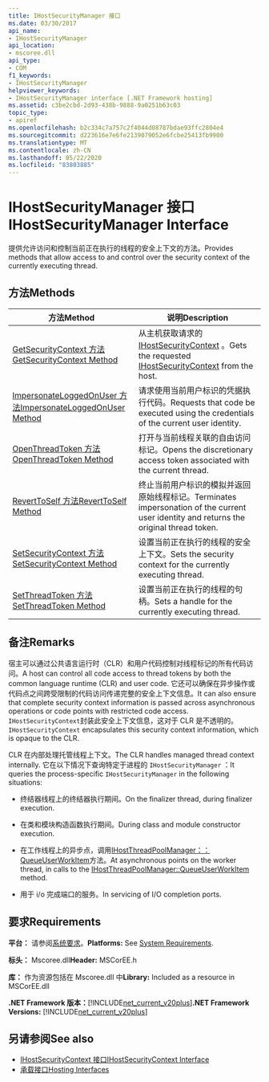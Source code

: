 ```yaml
---
title: IHostSecurityManager 接口
ms.date: 03/30/2017
api_name:
- IHostSecurityManager
api_location:
- mscoree.dll
api_type:
- COM
f1_keywords:
- IHostSecurityManager
helpviewer_keywords:
- IHostSecurityManager interface [.NET Framework hosting]
ms.assetid: c3be2cbd-2d93-438b-9888-9a0251b63c03
topic_type:
- apiref
ms.openlocfilehash: b2c334c7a757c2f4044d08787bdae93ffc2804e4
ms.sourcegitcommit: d223616e7e6fe2139079052e6fcbe25413fb9900
ms.translationtype: MT
ms.contentlocale: zh-CN
ms.lasthandoff: 05/22/2020
ms.locfileid: "83803885"
---
```

# <a name="ihostsecuritymanager-interface"></a><span data-ttu-id="0a080-102">IHostSecurityManager 接口</span><span class="sxs-lookup"><span data-stu-id="0a080-102">IHostSecurityManager Interface</span></span>
<span data-ttu-id="0a080-103">提供允许访问和控制当前正在执行的线程的安全上下文的方法。</span><span class="sxs-lookup"><span data-stu-id="0a080-103">Provides methods that allow access to and control over the security context of the currently executing thread.</span></span>  
  
## <a name="methods"></a><span data-ttu-id="0a080-104">方法</span><span class="sxs-lookup"><span data-stu-id="0a080-104">Methods</span></span>  
  
|<span data-ttu-id="0a080-105">方法</span><span class="sxs-lookup"><span data-stu-id="0a080-105">Method</span></span>|<span data-ttu-id="0a080-106">说明</span><span class="sxs-lookup"><span data-stu-id="0a080-106">Description</span></span>|  
|------------|-----------------|  
|[<span data-ttu-id="0a080-107">GetSecurityContext 方法</span><span class="sxs-lookup"><span data-stu-id="0a080-107">GetSecurityContext Method</span></span>](../../../../docs/framework/unmanaged-api/hosting/ihostsecuritymanager-getsecuritycontext-method.md)|<span data-ttu-id="0a080-108">从主机获取请求的[IHostSecurityContext](ihostsecuritycontext-interface.md) 。</span><span class="sxs-lookup"><span data-stu-id="0a080-108">Gets the requested [IHostSecurityContext](ihostsecuritycontext-interface.md) from the host.</span></span>|  
|[<span data-ttu-id="0a080-109">ImpersonateLoggedOnUser 方法</span><span class="sxs-lookup"><span data-stu-id="0a080-109">ImpersonateLoggedOnUser Method</span></span>](ihostsecuritymanager-impersonateloggedonuser-method.md)|<span data-ttu-id="0a080-110">请求使用当前用户标识的凭据执行代码。</span><span class="sxs-lookup"><span data-stu-id="0a080-110">Requests that code be executed using the credentials of the current user identity.</span></span>|  
|[<span data-ttu-id="0a080-111">OpenThreadToken 方法</span><span class="sxs-lookup"><span data-stu-id="0a080-111">OpenThreadToken Method</span></span>](ihostsecuritymanager-openthreadtoken-method.md)|<span data-ttu-id="0a080-112">打开与当前线程关联的自由访问标记。</span><span class="sxs-lookup"><span data-stu-id="0a080-112">Opens the discretionary access token associated with the current thread.</span></span>|  
|[<span data-ttu-id="0a080-113">RevertToSelf 方法</span><span class="sxs-lookup"><span data-stu-id="0a080-113">RevertToSelf Method</span></span>](ihostsecuritymanager-reverttoself-method.md)|<span data-ttu-id="0a080-114">终止当前用户标识的模拟并返回原始线程标记。</span><span class="sxs-lookup"><span data-stu-id="0a080-114">Terminates impersonation of the current user identity and returns the original thread token.</span></span>|  
|[<span data-ttu-id="0a080-115">SetSecurityContext 方法</span><span class="sxs-lookup"><span data-stu-id="0a080-115">SetSecurityContext Method</span></span>](ihostsecuritymanager-setsecuritycontext-method.md)|<span data-ttu-id="0a080-116">设置当前正在执行的线程的安全上下文。</span><span class="sxs-lookup"><span data-stu-id="0a080-116">Sets the security context for the currently executing thread.</span></span>|  
|[<span data-ttu-id="0a080-117">SetThreadToken 方法</span><span class="sxs-lookup"><span data-stu-id="0a080-117">SetThreadToken Method</span></span>](ihostsecuritymanager-setthreadtoken-method.md)|<span data-ttu-id="0a080-118">设置当前正在执行的线程的句柄。</span><span class="sxs-lookup"><span data-stu-id="0a080-118">Sets a handle for the currently executing thread.</span></span>|  
  
## <a name="remarks"></a><span data-ttu-id="0a080-119">备注</span><span class="sxs-lookup"><span data-stu-id="0a080-119">Remarks</span></span>  
 <span data-ttu-id="0a080-120">宿主可以通过公共语言运行时（CLR）和用户代码控制对线程标记的所有代码访问。</span><span class="sxs-lookup"><span data-stu-id="0a080-120">A host can control all code access to thread tokens by both the common language runtime (CLR) and user code.</span></span> <span data-ttu-id="0a080-121">它还可以确保在异步操作或代码点之间跨受限制的代码访问传递完整的安全上下文信息。</span><span class="sxs-lookup"><span data-stu-id="0a080-121">It can also ensure that complete security context information is passed across asynchronous operations or code points with restricted code access.</span></span> <span data-ttu-id="0a080-122">`IHostSecurityContext`封装此安全上下文信息，这对于 CLR 是不透明的。</span><span class="sxs-lookup"><span data-stu-id="0a080-122">`IHostSecurityContext` encapsulates this security context information, which is opaque to the CLR.</span></span>  
  
 <span data-ttu-id="0a080-123">CLR 在内部处理托管线程上下文。</span><span class="sxs-lookup"><span data-stu-id="0a080-123">The CLR handles managed thread context internally.</span></span> <span data-ttu-id="0a080-124">它在以下情况下查询特定于进程的 `IHostSecurityManager` ：</span><span class="sxs-lookup"><span data-stu-id="0a080-124">It queries the process-specific `IHostSecurityManager` in the following situations:</span></span>  
  
- <span data-ttu-id="0a080-125">终结器线程上的终结器执行期间。</span><span class="sxs-lookup"><span data-stu-id="0a080-125">On the finalizer thread, during finalizer execution.</span></span>  
  
- <span data-ttu-id="0a080-126">在类和模块构造函数执行期间。</span><span class="sxs-lookup"><span data-stu-id="0a080-126">During class and module constructor execution.</span></span>  
  
- <span data-ttu-id="0a080-127">在工作线程上的异步点，调用[IHostThreadPoolManager：： QueueUserWorkItem](ihostthreadpoolmanager-queueuserworkitem-method.md)方法。</span><span class="sxs-lookup"><span data-stu-id="0a080-127">At asynchronous points on the worker thread, in calls to the [IHostThreadPoolManager::QueueUserWorkItem](ihostthreadpoolmanager-queueuserworkitem-method.md) method.</span></span>  
  
- <span data-ttu-id="0a080-128">用于 i/o 完成端口的服务。</span><span class="sxs-lookup"><span data-stu-id="0a080-128">In servicing of I/O completion ports.</span></span>  
  
## <a name="requirements"></a><span data-ttu-id="0a080-129">要求</span><span class="sxs-lookup"><span data-stu-id="0a080-129">Requirements</span></span>  
 <span data-ttu-id="0a080-130">**平台：** 请参阅[系统要求](../../get-started/system-requirements.md)。</span><span class="sxs-lookup"><span data-stu-id="0a080-130">**Platforms:** See [System Requirements](../../get-started/system-requirements.md).</span></span>  
  
 <span data-ttu-id="0a080-131">**标头：** Mscoree.dll</span><span class="sxs-lookup"><span data-stu-id="0a080-131">**Header:** MSCorEE.h</span></span>  
  
 <span data-ttu-id="0a080-132">**库：** 作为资源包括在 Mscoree.dll 中</span><span class="sxs-lookup"><span data-stu-id="0a080-132">**Library:** Included as a resource in MSCorEE.dll</span></span>  
  
 <span data-ttu-id="0a080-133">**.NET Framework 版本：**[!INCLUDE[net_current_v20plus](../../../../includes/net-current-v20plus-md.md)]</span><span class="sxs-lookup"><span data-stu-id="0a080-133">**.NET Framework Versions:** [!INCLUDE[net_current_v20plus](../../../../includes/net-current-v20plus-md.md)]</span></span>  
  
## <a name="see-also"></a><span data-ttu-id="0a080-134">另请参阅</span><span class="sxs-lookup"><span data-stu-id="0a080-134">See also</span></span>

- [<span data-ttu-id="0a080-135">IHostSecurityContext 接口</span><span class="sxs-lookup"><span data-stu-id="0a080-135">IHostSecurityContext Interface</span></span>](ihostsecuritycontext-interface.md)
- [<span data-ttu-id="0a080-136">承载接口</span><span class="sxs-lookup"><span data-stu-id="0a080-136">Hosting Interfaces</span></span>](hosting-interfaces.md)
